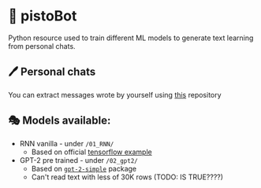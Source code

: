 # 🤖 pistoBot
Python resource used to train different ML models to generate text learning from personal chats.

## 🖊 Personal chats
You can extract messages wrote by yourself using [this](https://github.com/GuardatiSimone/messaging-chat-parser) repository

## 🎭 Models available:
- RNN vanilla - under `/01_RNN/`
    - Based on official [tensorflow example](https://www.tensorflow.org/tutorials/text/text_generation)
- GPT-2 pre trained - under `/02_gpt2/` 
    - Based on [`gpt-2-simple`](https://github.com/minimaxir/gpt-2-simple) package
    - Can't read text with less of 30K rows (TODO: IS TRUE????)